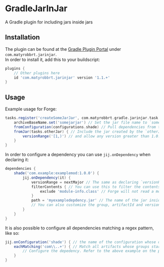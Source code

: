 # GradleJarInJar
A Gradle plugin for including jars inside jars
## Installation
The plugin can be found at the [Gradle Plugin Portal](https://plugins.gradle.org/plugin/com.matyrobbrt.jarinjar) under `com.matyrobbrt.jarinjar`.  
In order to install it, add this to your buildscript:
```gradle
plugins {
    // Other plugins here
    id 'com.matyrobbrt.jarinjar' version '1.1.+'
}
```

## Usage
Example usage for Forge:
```gradle
tasks.register('createSomeJarJar', com.matyrobbrt.gradle.jarinjar.task.ForgeJarInJarTask).configure {
    archiveBaseName.set('somejarjar') // Set the jar file name to `somejarjar-$version.jar`. You can instead change the archiveClassifier if, for example, you want to have an -all classifier
    fromConfiguration(configurations.shade) // Pull dependencies from the `shade` configuration
    fromJar(tasks.otherJar) { // Include the jar created by the `otherJar` task. The artifact ID will be the jar archiveBaseName, the group will be the project group and the version the archiveVersion
        versionRange('[1,)') // and allow any version greater than 1.0.0 when deciding which version shall be picked
    }
}
```

In order to configure a dependency you can use `jij.onDependency` when declaring it:
```gradle
dependencies {
    shade('com.example:examplemod:1.0.0') {
        jij.onDependency(it) {
            versionRange = nextMajor // The same as declaring `versionRange '[1.0.0,2.0.0]
            filterContents { // You can use this to filter the contents of the jar that will be JiJ'd
                exclude 'module-info.class' // Forge will not read a mod's module-info, so we can exclude it
            }
            path = 'myexampledepdency.jar' // The name of the jar inside the META-INF/jars folder. Usually you do not need to change this as it will be computed from the dependency artifact ID, but you can change it in case of conflicts
            // You can also customize the group, artifactId and version using the properties with the same names
        }
    }
}
```

It is also possible to configure all dependencies matching a regex pattern, like so:
```gradle
jij.onConfiguration('shade') { // the name of the configuration whose dependencies you want to configure
    eachMatching('com\\..+') { // Match all artifacts whose groups start with `com.`
        // Configure the depedency. Refer to the above example on the properties available here
    }
}
```